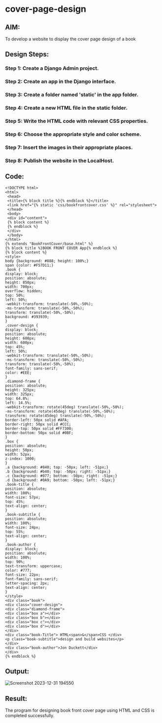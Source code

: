 # cover-page-design
## AIM:
To develop a website to display the cover page design of a book

## Design Steps:

### Step 1: Create a Django Admin project.

### Step 2: Create an app in the Django interface.

### Step 3: Create a folder named 'static' in the app folder.

### Step 4: Create a new HTML file in the static folder. 

### Step 5: Write the HTML code with relevant CSS properties. 

### Step 6: Choose the appropriate style and color scheme.

### Step 7: Insert the images in their appropriate places.

### Step 8: Publish the website in the LocalHost.

## Code:
```
<!DOCTYPE html>
<html>
 <head>
 <title>{% block title %}{% endblock %}</title>
 <link href="{% static 'css/bookfrontcover.css' %}" rel="stylesheet">
 </head>
 <body>
 <div id="content">
 {% block content %}
 {% endblock %}
 </div>
 </body>
</html>
{% extends "BookFrontCover/base.html" %}
{% block title %}BOOK FRONT COVER App{% endblock %}
{% block content %}
<style>
body {background: #888; height: 100%;}
span {color: #F57D11;}
.book {
display: block;
position: absolute;
height: 850px;
width: 700px;
overflow: hidden;
top: 50%;
left: 50%;
-webkit-transform: translate(-50%,-50%);
-ms-transform: translate(-50%,-50%);
transform: translate(-50%,-50%);
background: #393939;
}
.cover-design {
display: block;
position: absolute;
height: 600px;
width: 600px;
top: 45%;
left: 50%;
-webkit-transform: translate(-50%,-50%);
-ms-transform: translate(-50%,-50%);
transform: translate(-50%,-50%);
font-family: sans-serif;
color: #EEE;
}
.diamond-frame {
position: absolute;
height: 325px;
width: 325px;
top: 64.8%;
left: 14.5%;
-webkit-transform: rotate(45deg) translate(-50%,-50%);
-ms-transform: rotate(45deg) translate(-50%,-50%);
transform: rotate(45deg) translate(-50%,-50%);
border-left: 50px solid #AFA;
border-right: 50px solid #CCC;
border-top: 50px solid #FF7300;
border-bottom: 50px solid #0BF;
}
.box {
position: absolute;
height: 50px;
width: 52px;
z-index: 1000;
}
.a {background: #840; top: -50px; left: -51px;}
.b {background: #b40; top: -50px; right: -51px;}
.c {background: #077; bottom: -50px; right: -51px;}
.d {background: #0A9; bottom: -50px; left: -51px;}
.book-title {
position: absolute;
width: 100%;
font-size: 57px;
top: 45%;
text-align: center;
}
.book-subtitle {
position: absolute;
width: 100%;
font-size: 24px;
top: 55%;
text-align: center;
}
.book-author {
display: block;
position: absolute;
width: 100%;
top: 90%;
text-transform: uppercase;
color: #777;
font-size: 22px;
font-family: sans-serif;
letter-spacing: 2px;
text-align: center;
}
</style>
<div class="book">
<div class="cover-design">
<div class="diamond-frame">
<div class="box a"></div>
<div class="box b"></div>
<div class="box c"></div>
<div class="box d"></div>
</div>
<div class="book-Title"> HTML<span>&</span>CSS </div>
<p class="book-subtitle">design and build websites</p>
</div>
<div class="book-author">Jon Duckett</div>
</div>
{% endblock %}
```

## Output:

![Screenshot 2023-12-31 194550](https://github.com/Bhuvana23013531/cover-page-design/assets/147125678/be485e99-0164-4181-b2d0-ace1834aa299)

## Result:
The program for designing book front cover page using HTML and CSS is 
completed successfully.

